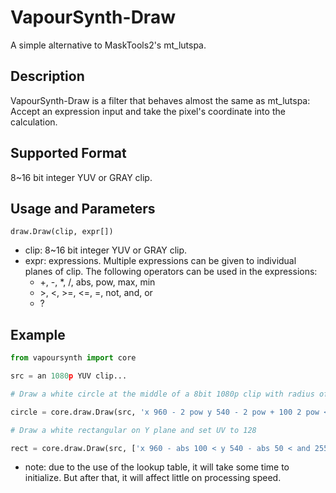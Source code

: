 # VapourSynth-Draw
A simple alternative to MaskTools2's mt_lutspa.

## Description
VapourSynth-Draw is a filter that behaves almost the same as mt_lutspa: Accept 
an expression input and take the pixel's coordinate into the calculation.

## Supported Format
8~16 bit integer YUV or GRAY clip.

## Usage and Parameters
```
draw.Draw(clip, expr[])
```
* clip: 8~16 bit integer YUV or GRAY clip.
* expr: expressions. Multiple expressions can be given to individual planes of clip. The
following operators can be used in the expressions:
    * +, -, *, /, abs, pow, max, min
    * \>, <, >=, <=, =, not, and, or
    * ?

## Example
```python
from vapoursynth import core

src = an 1080p YUV clip...

# Draw a white circle at the middle of a 8bit 1080p clip with radius of 100

circle = core.draw.Draw(src, 'x 960 - 2 pow y 540 - 2 pow + 100 2 pow < 255 0 ?')

# Draw a white rectangular on Y plane and set UV to 128

rect = core.draw.Draw(src, ['x 960 - abs 100 < y 540 - abs 50 < and 255 0 ?', '128'])
```
* note: due to the use of the lookup table, it will take some time to initialize. But
after that, it will affect little on processing speed.